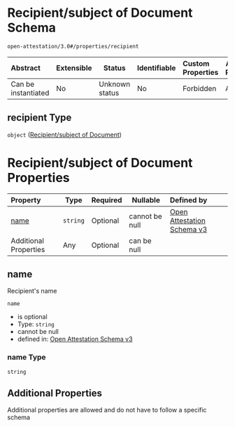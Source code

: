 # Recipient/subject of Document Schema

```txt
open-attestation/3.0#/properties/recipient
```




| Abstract            | Extensible | Status         | Identifiable | Custom Properties | Additional Properties | Access Restrictions | Defined In                                                                       |
| :------------------ | ---------- | -------------- | ------------ | :---------------- | --------------------- | ------------------- | -------------------------------------------------------------------------------- |
| Can be instantiated | No         | Unknown status | No           | Forbidden         | Allowed               | none                | [tradetrust.schema.json\*](../out/tradetrust.schema.json "open original schema") |

## recipient Type

`object` ([Recipient/subject of Document](tradetrust-properties-recipientsubject-of-document.md))

# Recipient/subject of Document Properties

| Property              | Type     | Required | Nullable       | Defined by                                                                                                                                                       |
| :-------------------- | -------- | -------- | -------------- | :--------------------------------------------------------------------------------------------------------------------------------------------------------------- |
| [name](#name)         | `string` | Optional | cannot be null | [Open Attestation Schema v3](tradetrust-properties-recipientsubject-of-document-properties-name.md "open-attestation/3.0#/properties/recipient/properties/name") |
| Additional Properties | Any      | Optional | can be null    |                                                                                                                                                                  |

## name

Recipient's name


`name`

-   is optional
-   Type: `string`
-   cannot be null
-   defined in: [Open Attestation Schema v3](tradetrust-properties-recipientsubject-of-document-properties-name.md "open-attestation/3.0#/properties/recipient/properties/name")

### name Type

`string`

## Additional Properties

Additional properties are allowed and do not have to follow a specific schema
